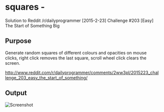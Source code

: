 # squares - 
Solution to Reddit /r/dailyprogrammer [2015-2-23] Challenge #203 [Easy] The Start of Something Big

## Purpose
Generate random squares of different colours and opacities on mouse clicks, right click removes the last square, scroll wheel click clears the screen.

http://www.reddit.com/r/dailyprogrammer/comments/2ww3pl/2015223_challenge_203_easy_the_start_of_something/

## Output
![Screenshot](https://cloud.githubusercontent.com/assets/8106091/6619830/d09b1b64-c8c4-11e4-8c41-7161d247c40b.png "Program Output")

